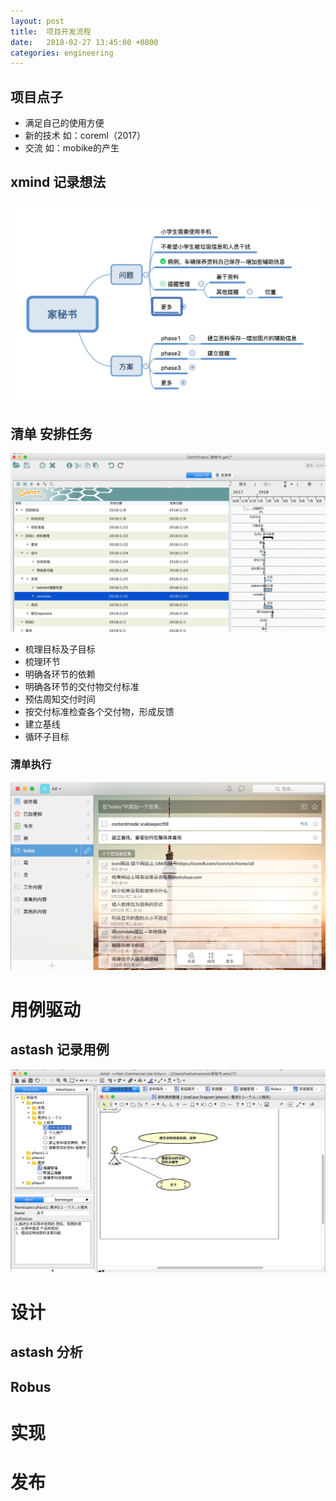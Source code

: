 ```yaml
---
layout: post
title:  项目开发流程
date:   2018-02-27 13:45:00 +0800
categories: engineering
---
```


## 项目点子
+ 满足自己的使用方便
+ 新的技术 如：coreml（2017）
+ 交流 如：mobike的产生

## xmind 记录想法
![任务](/assets/images/xmind.png "记录想法")

## 清单 安排任务
![任务](/assets/images/ganttu.png "任务安排")

+ 梳理目标及子目标
+ 梳理环节
+ 明确各环节的依赖
+ 明确各环节的交付物交付标准
+ 预估周知交付时间
+ 按交付标准检查各个交付物，形成反馈
+ 建立基线
+ 循环子目标



### 清单执行
![任务](/assets/images/task.png "任务安排")

# 用例驱动

## astash 记录用例
![用例](/assets/images/usecase.png "用例图")


# 设计
## astash 分析

## Robus

# 实现


# 发布

